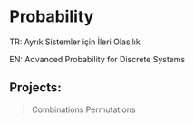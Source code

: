 # Probability
TR: Ayrık Sistemler için İleri Olasılık

EN: Advanced Probability for Discrete Systems

## Projects:
> Combinations
> Permutations
> 
